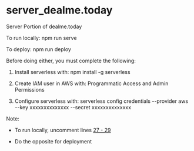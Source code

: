 # server_dealme.today
Server Portion of dealme.today

To run locally: npm run serve

To deploy: npm run deploy

Before doing either, you must complete the following:

1. Install serverless with: npm install -g serverless

2. Create IAM user in AWS with: Programmatic Access and Admin Permissions

3. Configure serverless with: serverless config credentials --provider aws --key xxxxxxxxxxxxxx --secret xxxxxxxxxxxxxx

Note:
- To run locally, uncomment lines [27 - 29](https://github.com/RyanLiu6/server_dealme.today/blob/master/serverless.yml#L27)

- Do the opposite for deployment
